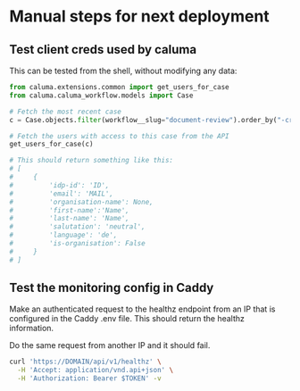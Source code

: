# Manual steps for next deployment

## Test client creds used by caluma

This can be tested from the shell, without modifying any data:

```python
from caluma.extensions.common import get_users_for_case
from caluma.caluma_workflow.models import Case

# Fetch the most recent case
c = Case.objects.filter(workflow__slug="document-review").order_by("-created_at").first()

# Fetch the users with access to this case from the API
get_users_for_case(c)

# This should return something like this:
# [
#     {
#         'idp-id': 'ID',
#         'email': 'MAIL',
#         'organisation-name': None,
#         'first-name':'Name',
#         'last-name': 'Name',
#         'salutation': 'neutral',
#         'language': 'de',
#         'is-organisation': False
#     }
# ]
```

## Test the monitoring config in Caddy

Make an authenticated request to the healthz endpoint from an IP that is configured in
the Caddy .env file. This should return the healthz information.

Do the same request from another IP and it should fail.

```bash
curl 'https://DOMAIN/api/v1/healthz' \
  -H 'Accept: application/vnd.api+json' \
  -H 'Authorization: Bearer $TOKEN' -v
```
